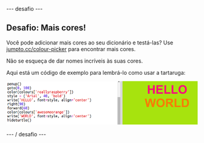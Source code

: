 \--- desafio \---

## Desafio: Mais cores!

Você pode adicionar mais cores ao seu dicionário e testá-las? Use <a href="http://jumpto.cc/colour-picker" target="_blank">jumpto.cc/colour-picker</a> para encontrar mais cores.

Não se esqueça de dar nomes incríveis às suas cores.

Aqui está um código de exemplo para lembrá-lo como usar a tartaruga:

![captura de tela](images/colourful-challenge1.png)

\--- / desafio \---